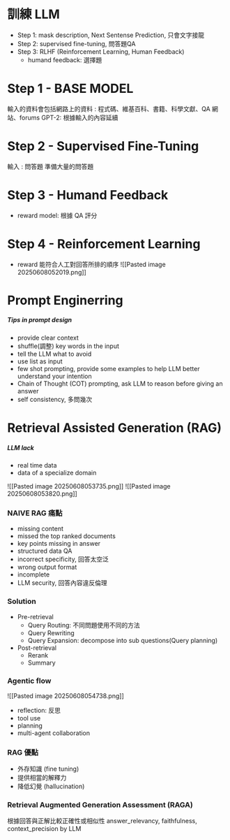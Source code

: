 # 訓練 LLM
- Step 1: mask description, Next Sentense Prediction, 只會文字接龍
- Step 2: supervised fine-tuning, 問答題QA
- Step 3: RLHF (Reinforcement Learning, Human Feedback)
	- humand feedback: 選擇題

# Step 1 - BASE MODEL
輸入的資料會包括網路上的資料 : 程式碼、維基百科、書籍、科學文獻、QA 網站、forums
GPT-2: 根據輸入的內容延續

# Step 2 - Supervised Fine-Tuning
輸入 : 問答題
準備大量的問答題
# Step 3 - Humand Feedback
- reward model: 根據 QA 評分
# Step 4 - Reinforcement Learning
- reward 能符合人工對回答所排的順序
![[Pasted image 20250608052019.png]]

# Prompt Enginerring
##### Tips in prompt design
- provide clear context
- shuffle(調整) key words in the input
- tell the LLM what to avoid
- use list as input
- few shot prompting, provide some examples to help LLM better understand your intention
- Chain of Thought (COT) prompting, ask LLM to reason before giving an answer
- self consistency, 多問幾次

# Retrieval Assisted Generation (RAG)
##### LLM lack
- real time data
- data of a specialize domain

![[Pasted image 20250608053735.png]]
![[Pasted image 20250608053820.png]]

### NAIVE RAG 痛點
- missing content
- missed the top ranked documents
- key points missing in answer
- structured data QA
- incorrect specificity, 回答太空泛
- wrong output format
- incomplete
- LLM security, 回答內容違反倫理

### Solution
- Pre-retrieval
	- Query Routing: 不同問題使用不同的方法
	- Query Rewriting
	- Query Expansion: decompose into sub questions(Query planning)
- Post-retrieval
	- Rerank
	- Summary

### Agentic flow
![[Pasted image 20250608054738.png]]
- reflection: 反思
- tool use
- planning
- multi-agent collaboration

### RAG 優點
- 外存知識 (fine tuning)
- 提供相當的解釋力
- 降低幻覺 (hallucination)

### Retrieval Augmented Generation Assessment (RAGA)
根據回答與正解比較正確性或相似性
answer_relevancy, faithfulness, context_precision by LLM